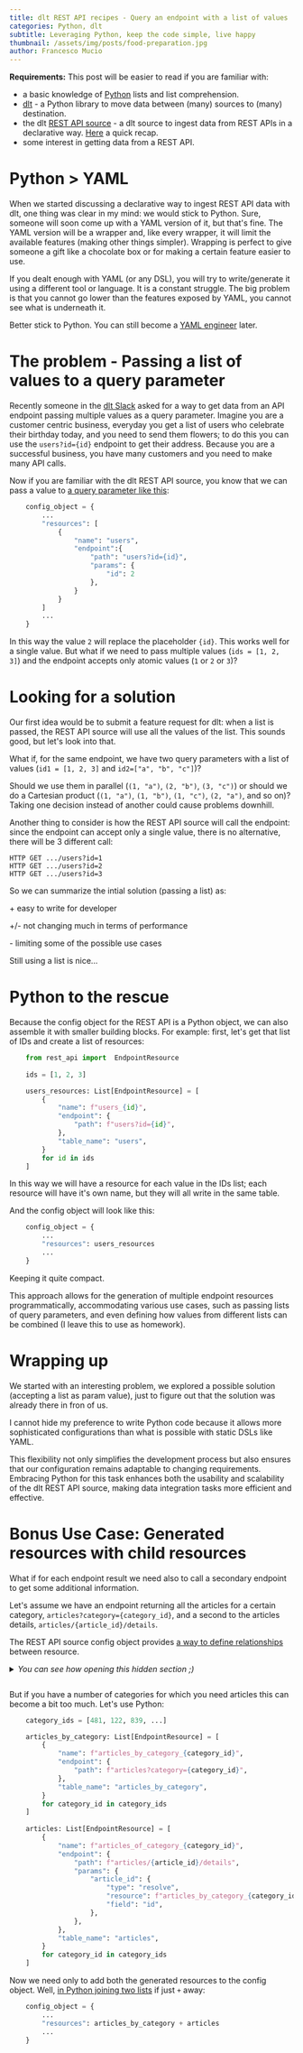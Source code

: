 ```yaml
---
title: dlt REST API recipes - Query an endpoint with a list of values
categories: Python, dlt
subtitle: Leveraging Python, keep the code simple, live happy
thumbnail: /assets/img/posts/food-preparation.jpg
author: Francesco Mucio
---
```


**Requirements:** This post will be easier to read if you are familiar with:
- a basic knowledge of [Python](https://www.python.org/) lists and list comprehension.
- [dlt](https://dlthub.com) - a Python library to move data between (many) sources to (many) destination.
- the dlt [REST API source](https://dlthub.com) - a dlt source to ingest data from REST APIs in a declarative way. [Here](https://www.youtube.com/watch?v=rdNj2S3lli0&ab_channel=UntitledDataCompany) a quick recap.
- some interest in getting data from a REST API.

 
# Python > YAML 
When we started discussing a declarative way to ingest REST API data with dlt, one thing was clear in my mind: we would stick to Python. Sure, someone will soon come up with a YAML version of it, but that's fine. The YAML version will be a wrapper and, like every wrapper, it will limit the available features (making other things simpler). Wrapping is perfect to give someone a gift like a chocolate box or for making a certain feature easier to use.

If you dealt enough with YAML (or any DSL), you will try to write/generate it using a different tool or language. It is a constant struggle. The big problem is that you cannot go lower than the features exposed by YAML, you cannot see what is underneath it.

Better stick to Python. You can still become a [YAML engineer](https://www.youtube.com/watch?v=3L_HoTT3A6U) later.

# The problem - Passing a list of values to a query parameter
Recently someone in the [dlt Slack](https://join.slack.com/t/dlthub-community/shared_invite/zt-1n5193dbq-rCBmJ6p~ckpSFK4hCF2dYA) asked for a way to get data from an API endpoint passing multiple values as a query parameter. Imagine you are a customer centric business, everyday you get a list of users who celebrate their birthday today, and you need to send them flowers; to do this you can use the `users?id={id}` endpoint to get their address. Because you are a successful business, you have many customers and you need to make many API calls.

Now if you are familiar with the dlt REST API source, you know that we can pass a value to [a query parameter like this](https://www.youtube.com/watch?v=rdNj2S3lli0&t=718):

```python
    config_object = {
        ...
        "resources": [
            {
                "name": "users",
                "endpoint":{
                    "path": "users?id={id}",
                    "params": {
                        "id": 2
                    },
                }
            }
        ]
        ...
    }
```
In this way the value `2` will replace the placeholder `{id}`. This works well for a single value. But what if we need to pass multiple values (`ids = [1, 2, 3]`) and the endpoint accepts only atomic values (`1` or `2` or `3`)?

# Looking for a solution
Our first idea would be to submit a feature request for dlt: when a list is passed, the REST API source will use all the values of the list. This sounds good, but let's look into that.

What if, for the same endpoint, we have two query parameters with a list of values (`id1 = [1, 2, 3]` and `id2=["a", "b", "c"]`)? 

Should we use them in parallel (`(1, "a")`, `(2, "b")`, `(3, "c")`) or should we do a Cartesian product (`(1, "a")`, `(1, "b")`, `(1, "c")`, `(2, "a")`, and so on)? Taking one decision instead of another could cause problems downhill. 

Another thing to consider is how the REST API source will call the endpoint: since the endpoint can accept only a single value, there is no alternative, there will be 3 different call:

```
HTTP GET .../users?id=1
HTTP GET .../users?id=2
HTTP GET .../users?id=3
```

So we can summarize the intial solution (passing a list) as:

\+ easy to write for  developer

\+/- not changing much in terms of performance

\- limiting some of the possible use cases  

Still using a list is nice...

# Python to the rescue
Because the config object for the REST API is a Python object, we can also assemble it with smaller building blocks. For example: first, let's get that list of IDs and create a list of resources:

```python
    from rest_api import  EndpointResource
    
    ids = [1, 2, 3]

    users_resources: List[EndpointResource] = [
        {
            "name": f"users_{id}",
            "endpoint": {
                "path": f"users?id={id}",
            },
            "table_name": "users",
        }
        for id in ids
    ]
```

In this way we will have a resource for each value in the IDs list; each resource will have it's own name, but they will all write in the same table.

And the config object will look like this:

```python
    config_object = {
        ...
        "resources": users_resources
        ...
    }
```
Keeping it quite compact.

This approach allows for the generation of multiple endpoint resources programmatically, accommodating various use cases, such as passing lists of query parameters, and even defining how values from different lists can be combined (I leave this to use as homework).

# Wrapping up
We started with an interesting problem, we explored a possible solution (accepting a list as param value), just to figure out that the solution was already there in fron of us.

I cannot hide my preference to write Python code because it allows more sophisticated configurations than what is possible with static DSLs like YAML.

This flexibility not only simplifies the development process but also ensures that our configuration remains adaptable to changing requirements. Embracing Python for this task enhances both the usability and scalability of the dlt REST API source, making data integration tasks more efficient and effective.

# Bonus Use Case: Generated resources with child resources
What if for each endpoint result we need also to call a secondary endpoint to get some additional information.

Let's assume we have an endpoint returning all the articles for a certain category, `articles?category={category_id}`, and a second to the articles details, `articles/{article_id}/details`.

The REST API source config object provides [a way to define relationships](https://dlthub.com/docs/dlt-ecosystem/verified-sources/rest_api#define-resource-relationships) between resource.

<details>
  <summary><i>You can see how opening this hidden section ;)
  
  </i></summary>
  ## REST API related resources
    For a single category we could do something like this:

```python
    config_object = {
        ...
        "resources": [
            {
                "name": "articles_by_category",
                "endpoint":{
                    "path": "articles?category={category_id}",
                    "params": {
                        "category_id": 2
                    },
                }
            },
            {
                "name": "articles",
                "endpoint":{
                    "path": "articles/{article_id}/details",
                    "params": {
                        "article_id": {
                            "type": "resolve",
                            "resource": "articles_by_category",
                            "field": "id",
                        },
                    },
                }
            },
        ]
        ...
    }
```
</details>

But if you have a number of categories for which you need articles this can become a bit too much. Let's use Python:

```python  
    category_ids = [481, 122, 839, ...]

    articles_by_category: List[EndpointResource] = [
        {
            "name": f"articles_by_category_{category_id}",
            "endpoint": {
                "path": f"articles?category={category_id}",
            },
            "table_name": "articles_by_category",
        }
        for category_id in category_ids
    ]
    
    articles: List[EndpointResource] = [
        {
            "name": f"articles_of_category_{category_id}",
            "endpoint": {
                "path": f"articles/{article_id}/details",
                "params": {
                    "article_id": {
                        "type": "resolve",
                        "resource": f"articles_by_category_{category_id}",
                        "field": "id",
                    },
                },
            },
            "table_name": "articles",
        }
        for category_id in category_ids
    ]
```
Now we need only to add both the generated resources to the config object. Well, [in Python joining two lists](https://stackoverflow.com/questions/1720421/how-do-i-concatenate-two-lists-in-python) if just `+` away:

```python
    config_object = {
        ...
        "resources": articles_by_category + articles
        ...
    }
```
